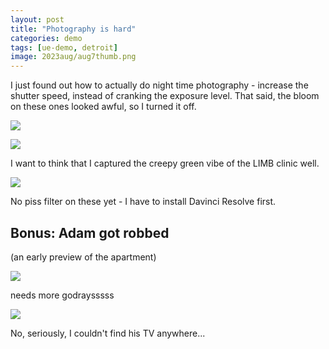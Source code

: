 ```yaml
---
layout: post
title: "Photography is hard"
categories: demo
tags: [ue-demo, detroit]
image: 2023aug/aug7thumb.png
---
```


I just found out how to actually do night time photography - increase the shutter speed, instead of cranking the exposure level. That said, the bloom on these ones looked awful, so I turned it off.

![](HighresScreenshot00004.png)

![](HighresScreenshot00005.png)

I want to think that I captured the creepy green vibe of the LIMB clinic well.

![](HighresScreenshot00006.png)

No piss filter on these yet - I have to install Davinci Resolve first.
## Bonus: Adam got robbed

(an early preview of the apartment)

![](HighresScreenshot00007.png)

needs more godraysssss

![](HighresScreenshot00009.png)

No, seriously, I couldn't find his TV anywhere...